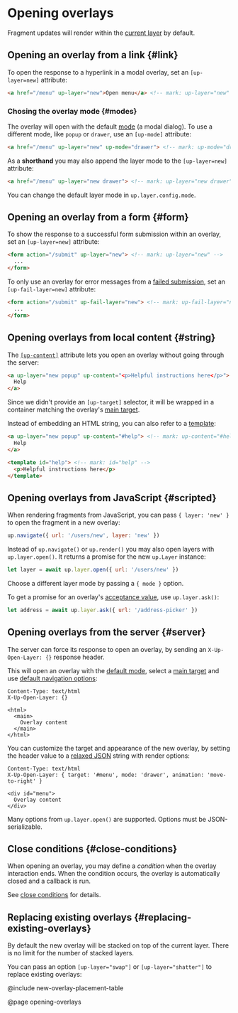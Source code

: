 Opening overlays
================

Fragment updates will render within the [current layer](/up.layer.current) by default.


Opening an overlay from a link {#link}
------------------------------

To open the response to a hyperlink in a modal overlay, set an `[up-layer=new]` attribute:

```html
<a href="/menu" up-layer="new">Open menu</a> <!-- mark: up-layer="new" -->
```

### Chosing the overlay mode {#modes}

The overlay will open with the default [mode](/layer-terminology) (a modal dialog).
To use a different mode, like `popup` or `drawer`, use an `[up-mode]` attribute:

```html
<a href="/menu" up-layer="new" up-mode="drawer"> <!-- mark: up-mode="drawer" -->
```

As a **shorthand** you may also append the layer mode to the `[up-layer=new]` attribute:

```html
<a href="/menu" up-layer="new drawer"> <!-- mark: up-layer="new drawer" -->
```

You can change the default layer mode in `up.layer.config.mode`.


Opening an overlay from a form {#form}
------------------------------

To show the response to a successful form submission within an overlay, set an `[up-layer=new]` attribute: 

```html
<form action="/submit" up-layer="new"> <!-- mark: up-layer="new" -->
  ...
</form>
```


To only use an overlay for error messages from a [failed submission](/failed-responses), set an `[up-fail-layer=new]` attribute:

```html
<form action="/submit" up-fail-layer="new"> <!-- mark: up-fail-layer="new" -->
  ...
</form>
```




Opening overlays from local content {#string}
------------------------------------

The [`[up-content]`](/up-follow#up-content) attribute lets you open an overlay without going through the server:

```html
<a up-layer="new popup" up-content="<p>Helpful instructions here</p>"> <!-- mark: up-content="<p>Helpful instructions here</p>" -->
  Help
</a>
```

Since we didn't provide an `[up-target]` selector, it will be wrapped in a container matching the overlay's [main target](/main).

Instead of embedding an HTML string, you can also refer to a [template](/templates):

```html
<a up-layer="new popup" up-content="#help"> <!-- mark: up-content="#help" -->
  Help
</a>

<template id="help"> <!-- mark: id="help" -->
  <p>Helpful instructions here</p>
</template>
```



Opening overlays from JavaScript {#scripted}
--------------------------------

When rendering fragments from JavaScript, you can pass `{ layer: 'new' }` to open the fragment in a new overlay:

```js
up.navigate({ url: '/users/new', layer: 'new' })
```

Instead of `up.navigate()` or `up.render()` you may also open layers with `up.layer.open()`.
It returns a promise for the new `up.Layer` instance:

```js
let layer = await up.layer.open({ url: '/users/new' })
```

Choose a different layer mode by passing a `{ mode }` option.

To get a promise for an overlay's [acceptance value](/closing-overlays#result-values),
use `up.layer.ask()`:

```js
let address = await up.layer.ask({ url: '/address-picker' })
```


Opening overlays from the server {#server}
-------------------------------

The server can force its response to open an overlay, by sending an `X-Up-Open-Layer: {}` response header.

This will open an overlay with the [default mode](/up.layer.config#config.mode), select a [main target](/main)
and use [default navigation options](/up.fragment.config#config.navigateOptions):

```http
Content-Type: text/html
X-Up-Open-Layer: {}

<html>
  <main>
    Overlay content
  </main>
</html>
```

You can customize the target and appearance of the new overlay, by setting the header value to a [relaxed JSON](/relaxed-json) string
with render options:

```http
Content-Type: text/html
X-Up-Open-Layer: { target: '#menu', mode: 'drawer', animation: 'move-to-right' }

<div id="menu">
  Overlay content
</div>
```

Many options from `up.layer.open()` are supported. Options must be JSON-serializable.


Close conditions {#close-conditions}
----------------

When opening an overlay, you may define a *condition* when the overlay interaction ends.
When the condition occurs, the overlay is automatically closed and a callback is run.

See [close conditions](/closing-overlays#close-conditions) for details.


Replacing existing overlays {#replacing-existing-overlays}
---------------------------

By default the new overlay will be stacked on top of the current layer. There is no limit for the number of stacked layers.

You can pass an option `[up-layer="swap"]` or `[up-layer="shatter"]` to replace existing overlays:

@include new-overlay-placement-table


@page opening-overlays
